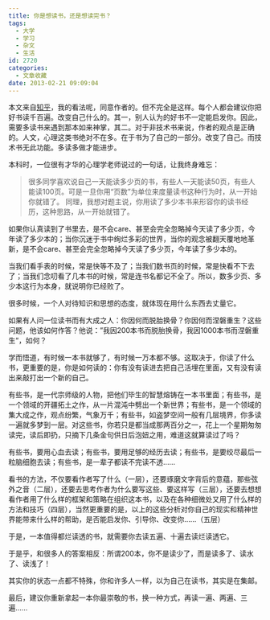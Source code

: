 ```yaml
---
title: 你是想读书，还是想读完书？
tags:
  - 大学
  - 学习
  - 杂文
  - 生活
id: 2720
categories:
  - 文章收藏
date: 2013-02-21 09:09:04
---
```


本文来自[知乎](http://www.zhihu.com/question/20244284)，我的看法呢，同意作者的。但不完全是这样。每个人都会建议你把好书读千百遍。改变自己什么的。其一，别人认为的好书不一定能启发你。因此，需要多读书来遇到那本如来神掌，其二。对于非技术书来说，作者的观点是正确的。人文，心理这类书绝对不在多。在于书为了自己的一部分。改变了自己。而技术书无此功能。多读多做才能进步。

本科时，一位很有才华的心理学老师说过的一句话，让我终身难忘：
> 很多同学喜欢说自己一天能读多少页的书，有些人一天能读50页，有些人能读100页。可是一旦你用“页数”为单位来度量读书这种行为时，从一开始你就错了。
同理，我想对题主说，你用读了多少本书来形容你的读书经历，这种思路，从一开始就错了。

如果你认真读到了书里去，是不会care、甚至会完全忽略掉今天读了多少页，今年读了多少本的；当你沉迷于书中绚烂多彩的世界，当你的观念被翻天覆地地革新，是不会care、甚至会完全忽略掉今天读了多少页，今年读了多少本的。

当我们看手表的时候，常是快等不及了；当我们数书页的时候，常是快看不下去了；当我们念叨看了几本书的时候，常是连书名都记不全了。所以，数多少页、多少本这行为本身，就说明你已经败了。

很多时候，一个人对待知识和思想的态度，就体现在用什么东西去丈量它。

如果有人问一位读书而有大成之人：你因何而脱胎换骨？你因何而涅磐重生？这些问题，他该如何作答？他说：”我因200本书而脱胎换骨，我因1000本书而涅磐重生“，如何？

学而悟道，有时候一本书就够了，有时候一万本都不够。这取决于，你读了什么书，更重要的是，你是如何读的：你有没有读进去把自己活埋在里面，又有没有读出来敲打出一个新的自己。

有些书，是一代宗师级的人物，把他们毕生的智慧熔铸在一本书里面；有些书，是一个领域的开疆拓土之作，从一片混沌中劈出一个新世界；有些书，是一个领域的集大成之作，观点纷繁，气象万千；有些书，如盗梦空间一般有几层境界，你多读一遍就多梦到一层。对这些书，你若只是都当成那两百分之一，花上一个星期匆匆读完，读后即扔，只摘下几条金句供日后泡妞之用，难道这就算读过了吗？

有些书，要用心血去读；有些书，要用足够的经历去读；有些书，是要绞尽最后一粒脑细胞去读；有些书，是一辈子都读不完读不透……

看书的方法，不仅要看作者写了什么（一层），还要琢磨文字背后的意蕴，那些弦外之音（二层），还要去思考作者为什么要写这些、要这样写（三层），还要去想想看作者用了什么样的框架和策略在组织这本书，以及在各种细微处又用了什么样的方法和技巧（四层），当然更重要的是，以上的这些分析对你自己的现实和精神世界能带来什么样的帮助，是否能启发你、引导你、改变你……（五层）

于是，一本值得都烂读透的书，就需要你去读五遍、十遍去读烂读透它。

于是乎，和很多人的答案相反：所谓200本，你不是读少了，而是读多了、读水了、读浅了！

其实你的状态一点都不特殊，你和许多人一样，以为自己在读书，其实是在集邮。

最后，建议你重新拿起一本你最崇敬的书，换一种方式，再读一遍、两遍、三遍……